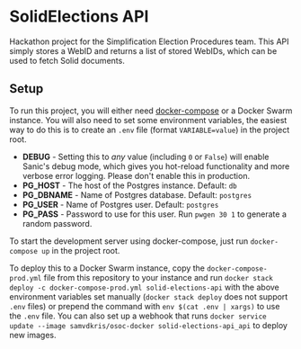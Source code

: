 # SolidElections API
Hackathon project for the Simplification Election Procedures team. This API simply stores a WebID and returns a list of stored WebIDs, which can be used to fetch Solid documents.


## Setup
To run this project, you will either need [docker-compose](https://docs.docker.com/compose/install/) or a Docker Swarm instance. You will also need to set some environment variables, the easiest way to do this is to create an `.env` file (format `VARIABLE=value`) in the project root.

- **DEBUG** - Setting this to *any* value (including `0` or `False`) will enable Sanic's debug mode, which gives you hot-reload functionality and more verbose error logging. Please don't enable this in production.
- **PG_HOST** - The host of the Postgres instance. Default: `db`
- **PG_DBNAME** - Name of Postgres database. Default: `postgres`
- **PG_USER** - Name of Postgres user. Default: `postgres`
- **PG_PASS** - Password to use for this user. Run `pwgen 30 1` to generate a random password.

To start the development server using docker-compose, just run `docker-compose up` in the project root.

To deploy this to a Docker Swarm instance, copy the `docker-compose-prod.yml` file from this repository to your instance and run `docker stack deploy -c docker-compose-prod.yml solid-elections-api` with the above environment variables set manually (`docker stack deploy` does not support `.env` files) or prepend the command with `env $(cat .env | xargs)` to use the `.env` file. You can also set up a webhook that runs `docker service update --image samvdkris/osoc-docker solid-elections-api_api` to deploy new images.